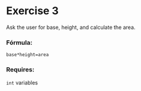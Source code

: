 # Exercise 3
Ask the user for base, height, and calculate the area.

### Fórmula:
`base*height=area`

### Requires:
`int` variables

